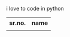 <html>
  <body>
    <table>
      <tr>
        <th>sr.no.</th>
        <th>name</th>
      </tr>
      <tr>
        <td></td>
      </tr>
  <p>i love to code in python</p>
    
  </body>
</html>
